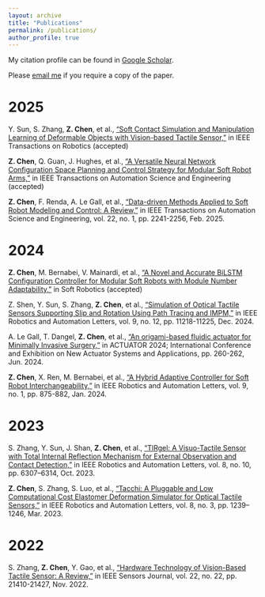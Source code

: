 ```yaml
---
layout: archive
title: "Publications"
permalink: /publications/
author_profile: true
---
```

My citation profile can be found in [Google Scholar](https://scholar.google.com/citations?hl=en&tzom=-60&user=s78k3cgAAAAJ).

<!-- * Our publication in the area of key generation from wireless channels is summarized at [here](/keygen/keygen-pub/)
* Our publication in the area of radio frequency fingerprinting identification is summarized at [here](/rffi/rffi-pub/) -->

Please [email me](mailto:Zixi.Chen@santannapisa.it) if you require a copy of the paper.

<!-- <sup>*</sup> denotes corresponding author. -->

<!-- # Preprint -->

# 2025
Y. Sun, S. Zhang, **Z. Chen**, et al., [“Soft Contact Simulation and Manipulation Learning of Deformable Objects with Vision-based Tactile Sensor,”](https://arxiv.org/abs/2410.03483) in IEEE Transactions on Robotics (accepted)

**Z. Chen**, Q. Guan, J. Hughes, et al., [“A Versatile Neural Network Configuration Space Planning and Control Strategy for Modular Soft Robot Arms,”](https://arxiv.org/abs/2405.07237) in IEEE Transactions on Automation Science and Engineering (accepted)

**Z. Chen**,  F. Renda, A. Le Gall, et al., [“Data-driven Methods Applied to Soft Robot Modeling and Control: A Review,”](https://ieeexplore.ieee.org/document/10477253) in IEEE Transactions on Automation Science and Engineering, vol. 22, no. 1, pp. 2241-2256, Feb. 2025.

# 2024
**Z. Chen**,  M. Bernabei, V. Mainardi, et al., [“A Novel and Accurate BiLSTM Configuration Controller for Modular Soft Robots with Module Number Adaptability,”](https://arxiv.org/pdf/2401.10997.pdf) in Soft Robotics (accepted)

Z. Shen, Y. Sun, S. Zhang, **Z. Chen**, et al., [“Simulation of Optical Tactile Sensors Supporting Slip and Rotation Using Path Tracing and IMPM,”](https://ieeexplore.ieee.org/document/10720429) in IEEE Robotics and Automation Letters, vol. 9, no. 12, pp. 11218-11225, Dec. 2024.

A. Le Gall, T. Dangel, **Z. Chen**, et al., [“An origami-based fluidic actuator for Minimally Invasive Surgery,”](https://ieeexplore.ieee.org/abstract/document/10652973) in ACTUATOR 2024; International Conference and Exhibition on New Actuator Systems and Applications, pp. 260-262, Jun. 2024.

**Z. Chen**, X. Ren, M. Bernabei, et al., [“A Hybrid Adaptive Controller for Soft Robot Interchangeability,”](https://ieeexplore.ieee.org/document/10333308) in IEEE Robotics and Automation Letters, vol. 9, no. 1, pp. 875-882, Jan. 2024.

# 2023
S. Zhang, Y. Sun, J. Shan, **Z. Chen**, et al., [“TIRgel: A Visuo-Tactile Sensor with Total Internal Reflection Mechanism for External Observation and Contact Detection,”](https://ieeexplore.ieee.org/document/10224334) in IEEE Robotics and Automation Letters, vol. 8, no. 10, pp. 6307–6314, Oct. 2023.

**Z. Chen**, S. Zhang, S. Luo, et al., [“Tacchi: A Pluggable and Low Computational Cost Elastomer Deformation Simulator for Optical Tactile Sensors,”](https://ieeexplore.ieee.org/document/10017344) in IEEE Robotics and Automation Letters, vol. 8, no. 3, pp. 1239–1246, Mar. 2023.

# 2022
S. Zhang, **Z. Chen**, Y. Gao, et al., [“Hardware Technology of Vision-Based Tactile Sensor: A Review,”](https://ieeexplore.ieee.org/document/9911183) in IEEE Sensors Journal, vol. 22, no. 22, pp. 21410-21427, Nov. 2022.





